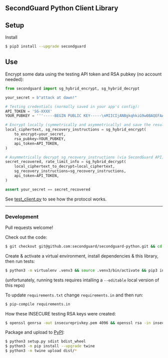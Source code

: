 ## SecondGuard Python Client Library


## Setup

Install
```bash
$ pip3 install --upgrade secondguard
```

## Use

Encrypt some data using the testing API token and RSA pubkey (no account needed):
```python
from secondguard import sg_hybrid_encrypt, sg_hybrid_decrypt

your_secret = b"attack at dawn!"

# Testing credentials (normally saved in your app's config):
API_TOKEN = 'SG-XXXX'
YOUR_PUBKEY = '''-----BEGIN PUBLIC KEY-----\nMIICIjANBgkqhkiG9w0BAQEFAAOCAg8AMIICCgKCAgEAxY9sgHqrHRkfppnOJACr\nhwYxHP4d/OUUzbTiNFfcFoCyCUCL6dnLql1WPfaUyYWeLEQ4NTFI9Nfdy9tka6ZO\n75V3LCW5l2TMkbb0BvWnAcIK3lMY19kfFyImAoLvcZcAevi0ogkOn20zDrxVhlpv\nQAu3OMCQmc1aMgv6pp1FO4v3OjiXNp1AQQw8CIHnQzlLmGSMeUK1hdCcSGXq5qLA\nXrKwdkA8K6gDi67A43ZcWzew1KF8OwtA2WyLRfbzGaXqqq2pLNcrt90v64azkk+Q\nn8JTJym7k30Jv7zbhsGR08dvk6zn7TrNMn1TsIwflDFGSpzSCAQcz1gR+0GiwGvk\nqQkKeNhTAUHOdf7IONEpmZ+46O4uUmtAXu5lI0D5dPtl2M5ZtAjxRMvXX65QeNd7\nMwcoXy5LaUMnDVl8Sq8OL8dj8PMKiqO7m/yMuMfXgEd9EcdzFt80rRUCH3/H3+MT\nQMZdlbNASA5d//MOxERsb1ildEyfTQpSWvyeGIpCCtPmq3yJbKat95RTUX4uJPLi\nKFCifkVhirl+XxdDK6L0gly0kZEW41qyKZL+++5M6NalsBsMr5AFAUF0Ws4E+aWf\n6Zm8FDi6G4ZpAmVpP6bmqY+GoTFBQKXezICAwsJ6Dhy8UUHxDRQIiNTSLVnO5wgR\ncRfaU/jG6gorIFQvw8mw2hcCAwEAAQ==\n-----END PUBLIC KEY-----\n'''

# Encrypt locally (symmetrically and asymmetrically) and save the results to your DB:
local_ciphertext, sg_recovery_instructions = sg_hybrid_encrypt(
    to_encrypt=your_secret,
    rsa_pubkey=YOUR_PUBKEY, 
    api_token=API_TOKEN,
)

# Asymmetrically decrypt sg_recovery_instructions (via SecondGuard API) and use it to symmetrically decrypt local_ciphertext: 
secret_recovered, rate_limit_info = sg_hybrid_decrypt( 
    local_ciphertext_to_decrypt=local_ciphertext, 
    sg_recovery_instructions=sg_recovery_instructions,
    api_token=API_TOKEN,
)

assert your_secret == secret_recovered
```

See [test_client.py](https://github.com/secondguard/secondguard-python/blob/master/tests/test_client.py) to see how the protocol works.

---

### Development

Pull requests welcome!

Check out the code:
```bash
$ git checkout git@github.com:secondguard/secondguard-python.git && cd secondguard-python.git
```

Create & activate a virtual environment, install dependencies & this library, then run tests:
```bash
$ python3 -m virtualenv .venv3 && source .venv3/bin/activate && pip3 install -r requirements.txt && pip3 install --editable . && pytest -v
```
(unfortunately, running tests requires intalling a `--editable` local version of this repo)

To update `requirements.txt` change `requirements.in` and then run:
```bash
$ pip-compile requirements.in
```

How these INSECURE testing RSA keys were created:
```bash
$ openssl genrsa -out insecureprivkey.pem 4096 && openssl rsa -in insecureprivkey.pem -pubout -out insecurepubkey.crt
```

Package and upload to [PyPI](https://pypi.org/project/secondguard/):
```bash
$ python3 setup.py sdist bdist_wheel
$ python3 -m pip install --upgrade twine
$ python3 -m twine upload dist/*
```

